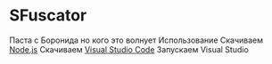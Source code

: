 # SFuscator
   Паста с Боронида но кого это волнует
   Использование
   Скачиваем [Node.js](https://nodejs.org/en/download/)
   Скачиваем [Visual Studio Code](https://code.visualstudio.com/?wt.mc_id=vscom_downloads)
   Запускаем Visual Studio
